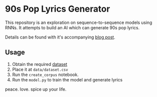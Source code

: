 # 90s Pop Lyrics Generator

This repository is an exploration on sequence-to-sequence models using RNNs. It attempts to build an AI which can generate 90s pop lyrics.

Details can be found with it's accompanying [blog post](http://labone.tech/90s-pop-lyrics-generator/).

## Usage
1. Obtain the required [dataset](https://www.kaggle.com/gyani95/380000-lyrics-from-metrolyrics)
2. Place it at `data/dataset.csv`
3. Run the `create_corpus` notebook.
4. Run the `model.py` to train the model and generate lyrics

peace. love. spice up your life.
